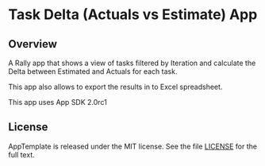 Task Delta (Actuals vs Estimate) App
=========================

## Overview


A Rally app that shows a view of tasks filtered by Iteration and calculate the Delta between Estimated and Actuals for each task.

This app also allows to export the results in to Excel spreadsheet.

This app uses App SDK 2.0rc1

## License

AppTemplate is released under the MIT license.  See the file [LICENSE](https://raw.github.com/RallyApps/AppTemplate/master/LICENSE) for the full text.
